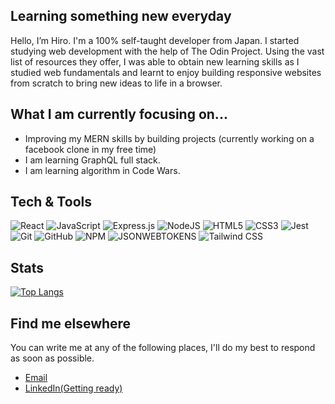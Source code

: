 ## Learning something new everyday

Hello, I’m Hiro. 
I'm a 100% self-taught developer from Japan. 
I started studying web development with the help of The Odin Project. Using the vast list of resources they offer, I was able to obtain new learning skills as I studied web fundamentals and learnt to enjoy building responsive websites from scratch to bring new ideas to life in a browser.

## What I am currently focusing on...
* Improving my MERN skills by building projects (currently working on a facebook clone in my free time)
* I am learning GraphQL full stack. 
* I am learning algorithm in Code Wars.

## Tech & Tools
![React](https://img.shields.io/badge/react-%2320232a.svg?style=for-the-badge&logo=react&logoColor=%2361DAFB)
![JavaScript](https://img.shields.io/badge/javascript-%23323330.svg?style=for-the-badge&logo=javascript&logoColor=%23F7DF1E)
![Express.js](https://img.shields.io/badge/express.js-%23404d59.svg?style=for-the-badge&logo=express&logoColor=%2361DAFB)
![NodeJS](https://img.shields.io/badge/node.js-6DA55F?style=for-the-badge&logo=node.js&logoColor=white)
![HTML5](https://img.shields.io/badge/html5-%23E34F26.svg?style=for-the-badge&logo=html5&logoColor=white)
![CSS3](https://img.shields.io/badge/css3-%231572B6.svg?style=for-the-badge&logo=css3&logoColor=white)
![Jest](https://img.shields.io/badge/-jest-%23C21325?style=for-the-badge&logo=jest&logoColor=white)
![Git](https://img.shields.io/badge/git-%23F05033.svg?style=for-the-badge&logo=git&logoColor=white)
![GitHub](https://img.shields.io/badge/github-%23121011.svg?style=for-the-badge&logo=github&logoColor=white)
![NPM](https://img.shields.io/badge/NPM-%23000000.svg?style=for-the-badge&logo=npm&logoColor=white)
![JSONWEBTOKENS](https://img.shields.io/badge/-JSONWEBTOKENS-000000?logo=jsonwebtokens)
![Tailwind CSS](https://img.shields.io/badge/-TailwindCSS-06B6D4?logo=tailwindcss&logoColor=white&style=flat)

## Stats
[![Top Langs](https://github-readme-stats.vercel.app/api/top-langs/?username=HIROS-DEV&layout=compact)](https://github.com/anuraghazra/github-readme-stats)

## Find me elsewhere
You can write me at any of the following places, I'll do my best to respond as soon as possible.

* <a href="mailto:hirosdev@gmail.com">Email</a>
* <a href="#">LinkedIn(Getting ready)</a>
